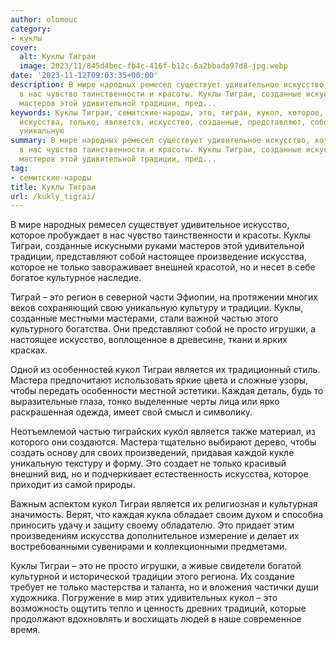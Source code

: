 ```yaml
---
author: olomouc
category:
- куклы
cover:
  alt: Куклы Тиграи
  image: 2023/11/845d4bec-fb4c-416f-b12c-6a2bbada97d8-jpg.webp
date: '2023-11-12T09:03:35+00:00'
description: В мире народных ремесел существует удивительное искусство, которое пробуждает
  в нас чувство таинственности и красоты. Куклы Тиграи, созданные искусными руками
  мастеров этой удивительной традиции, пред...
keywords: Куклы Тиграи, семитские-народы, это, тиграи, кукол, которое, куклы, традиции,
  искусства, только, является, искусство, созданные, представляют, собой, настоящее,
  уникальную
summary: В мире народных ремесел существует удивительное искусство, которое пробуждает
  в нас чувство таинственности и красоты. Куклы Тиграи, созданные искусными руками
  мастеров этой удивительной традиции, пред...
tag:
- семитские-народы
title: Куклы Тиграи
url: /kukly_tigrai/
---
```


В мире народных ремесел существует удивительное искусство, которое пробуждает в нас чувство таинственности и красоты. Куклы Тиграи, созданные искусными руками мастеров этой удивительной традиции, представляют собой настоящее произведение искусства, которое не только завораживает внешней красотой, но и несет в себе богатое культурное наследие.

Тиграй – это регион в северной части Эфиопии, на протяжении многих веков сохраняющий свою уникальную культуру и традиции. Куклы, созданные местными мастерами, стали важной частью этого культурного богатства. Они представляют собой не просто игрушки, а настоящее искусство, воплощенное в древесине, ткани и ярких красках.

Одной из особенностей кукол Тиграи является их традиционный стиль. Мастера предпочитают использовать яркие цвета и сложные узоры, чтобы передать особенности местной эстетики. Каждая деталь, будь то выразительные глаза, тонко выделенные черты лица или ярко раскрашенная одежда, имеет свой смысл и символику.

Неотъемлемой частью тиграйских кукол является также материал, из которого они создаются. Мастера тщательно выбирают дерево, чтобы создать основу для своих произведений, придавая каждой кукле уникальную текстуру и форму. Это создает не только красивый внешний вид, но и подчеркивает естественность искусства, которое приходит из самой природы.

Важным аспектом кукол Тиграи является их религиозная и культурная значимость. Верят, что каждая кукла обладает своим духом и способна приносить удачу и защиту своему обладателю. Это придает этим произведениям искусства дополнительное измерение и делает их востребованными сувенирами и коллекционными предметами.

Куклы Тиграи – это не просто игрушки, а живые свидетели богатой культурной и исторической традиции этого региона. Их создание требует не только мастерства и таланта, но и вложения частички души художника. Погружение в мир этих удивительных кукол – это возможность ощутить тепло и ценность древних традиций, которые продолжают вдохновлять и восхищать людей в наше современное время.